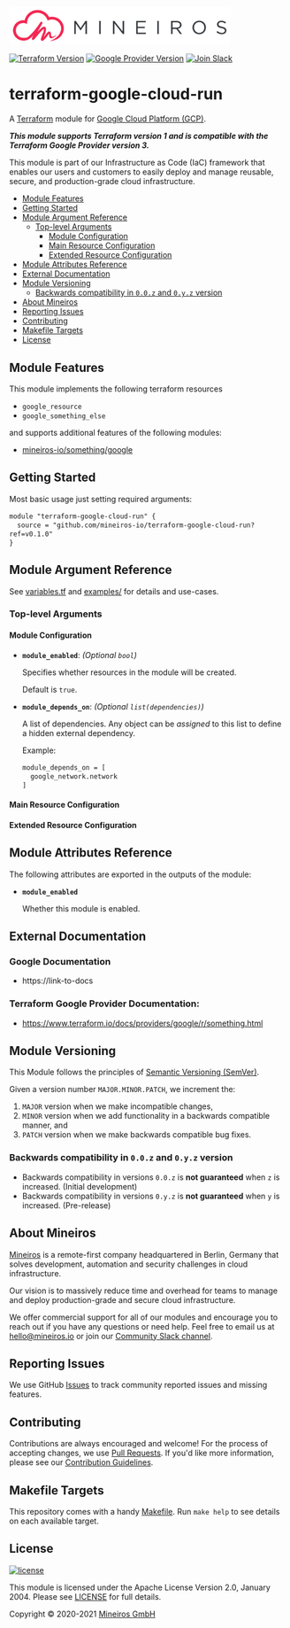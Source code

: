 [<img src="https://raw.githubusercontent.com/mineiros-io/brand/3bffd30e8bdbbde32c143e2650b2faa55f1df3ea/mineiros-primary-logo.svg" width="400"/>][homepage]

[![Terraform Version][badge-terraform]][releases-terraform]
[![Google Provider Version][badge-tf-gcp]][releases-google-provider]
[![Join Slack][badge-slack]][slack]

# terraform-google-cloud-run

A [Terraform] module for [Google Cloud Platform (GCP)][gcp].

**_This module supports Terraform version 1
and is compatible with the Terraform Google Provider version 3._**

This module is part of our Infrastructure as Code (IaC) framework
that enables our users and customers to easily deploy and manage reusable,
secure, and production-grade cloud infrastructure.

- [Module Features](#module-features)
- [Getting Started](#getting-started)
- [Module Argument Reference](#module-argument-reference)
  - [Top-level Arguments](#top-level-arguments)
    - [Module Configuration](#module-configuration)
    - [Main Resource Configuration](#main-resource-configuration)
    - [Extended Resource Configuration](#extended-resource-configuration)
- [Module Attributes Reference](#module-attributes-reference)
- [External Documentation](#external-documentation)
- [Module Versioning](#module-versioning)
  - [Backwards compatibility in `0.0.z` and `0.y.z` version](#backwards-compatibility-in-00z-and-0yz-version)
- [About Mineiros](#about-mineiros)
- [Reporting Issues](#reporting-issues)
- [Contributing](#contributing)
- [Makefile Targets](#makefile-targets)
- [License](#license)

## Module Features

<!-- info: please adjust the following text -->

This module implements the following terraform resources

- `google_resource`
- `google_something_else`

and supports additional features of the following modules:

<!-- markdown-link-check-disable -->
- [mineiros-io/something/google](https://github.com/mineiros-io/terraform-google-something)
<!-- markdown-link-check-enable -->

<!--
These are some of our custom features:

- **Default Security Settings**:
  secure by default by setting security to `true`, additional security can be added by setting some feature to `enabled`

- **Standard Module Features**:
  Cool Feature of the main resource, tags

- **Extended Module Features**:
  Awesome Extended Feature of an additional related resource,
  and another Cool Feature

- **Additional Features**:
  a Cool Feature that is not actually a resource but a cool set up from us

- _Features not yet implemented_:
  Standard Features missing,
  Extended Features planned,
  Additional Features planned
-->

## Getting Started

Most basic usage just setting required arguments:

```hcl
module "terraform-google-cloud-run" {
  source = "github.com/mineiros-io/terraform-google-cloud-run?ref=v0.1.0"
}
```

## Module Argument Reference

See [variables.tf] and [examples/] for details and use-cases.

### Top-level Arguments

#### Module Configuration

- **`module_enabled`**: _(Optional `bool`)_

  Specifies whether resources in the module will be created.

  Default is `true`.

- **`module_depends_on`**: _(Optional `list(dependencies)`)_

  A list of dependencies. Any object can be _assigned_ to this list to define a hidden external dependency.

  Example:

  ```hcl
  module_depends_on = [
    google_network.network
  ]
  ```

#### Main Resource Configuration

<!-- Example of a required variable:

- **`name`**: **_(Required `string`)_**

  The name of the resource.

  Default is `"name"`.

-->

<!-- Example of an optional variable:

- **`name`**: _(Optional `string`)_

  The name of the resource.

  Default is `"name"`.

-->

<!-- Example of an object:
     - We use inline documentation to describe complex objects or lists/maps of complex objects.
     - Please indent each level with 2 spaces so the documentation is rendered in a readable way.

- **`user`**: _(Optional `object(user)`)_

  A user object.

  Example

  ```hcl
  user = {
    name        = "marius"
    description = "The guy from Berlin."
  }
  ```

  Default is `{}`.

  A/Each `user` object can have the following fields:

  - **`name`**: **_(Required `string`)_**

    The Name of the user.

  - **`description`**: _(Optional `decription`)_

    A description describing the user in more detail.

    Default is `""`.

-->

#### Extended Resource Configuration

## Module Attributes Reference

The following attributes are exported in the outputs of the module:

- **`module_enabled`**

  Whether this module is enabled.

<!-- all outputs in outputs.tf-->

## External Documentation

### Google Documentation
<!-- markdown-link-check-disable -->

  - https://link-to-docs

### Terraform Google Provider Documentation:

  - https://www.terraform.io/docs/providers/google/r/something.html
<!-- markdown-link-check-disable -->

## Module Versioning

This Module follows the principles of [Semantic Versioning (SemVer)].

Given a version number `MAJOR.MINOR.PATCH`, we increment the:

1. `MAJOR` version when we make incompatible changes,
2. `MINOR` version when we add functionality in a backwards compatible manner, and
3. `PATCH` version when we make backwards compatible bug fixes.

### Backwards compatibility in `0.0.z` and `0.y.z` version

- Backwards compatibility in versions `0.0.z` is **not guaranteed** when `z` is increased. (Initial development)
- Backwards compatibility in versions `0.y.z` is **not guaranteed** when `y` is increased. (Pre-release)

## About Mineiros

[Mineiros][homepage] is a remote-first company headquartered in Berlin, Germany
that solves development, automation and security challenges in cloud infrastructure.

Our vision is to massively reduce time and overhead for teams to manage and
deploy production-grade and secure cloud infrastructure.

We offer commercial support for all of our modules and encourage you to reach out
if you have any questions or need help. Feel free to email us at [hello@mineiros.io] or join our
[Community Slack channel][slack].

## Reporting Issues

We use GitHub [Issues] to track community reported issues and missing features.

## Contributing

Contributions are always encouraged and welcome! For the process of accepting changes, we use
[Pull Requests]. If you'd like more information, please see our [Contribution Guidelines].

## Makefile Targets

This repository comes with a handy [Makefile].
Run `make help` to see details on each available target.

## License

[![license][badge-license]][apache20]

This module is licensed under the Apache License Version 2.0, January 2004.
Please see [LICENSE] for full details.

Copyright &copy; 2020-2021 [Mineiros GmbH][homepage]

<!-- References -->

[homepage]: https://mineiros.io/?ref=terraform-google-cloud-run
[hello@mineiros.io]: mailto:hello@mineiros.io

<!-- markdown-link-check-disable -->

[badge-build]: https://github.com/mineiros-io/terraform-google-cloud-run/workflows/Tests/badge.svg

<!-- markdown-link-check-enable -->

[badge-semver]: https://img.shields.io/github/v/tag/mineiros-io/terraform-google-cloud-run.svg?label=latest&sort=semver
[badge-license]: https://img.shields.io/badge/license-Apache%202.0-brightgreen.svg
[badge-terraform]: https://img.shields.io/badge/Terraform-1.x-623CE4.svg?logo=terraform
[badge-slack]: https://img.shields.io/badge/slack-@mineiros--community-f32752.svg?logo=slack

<!-- markdown-link-check-disable -->

[build-status]: https://github.com/mineiros-io/terraform-google-cloud-run/actions
[releases-github]: https://github.com/mineiros-io/terraform-google-cloud-run/releases

<!-- markdown-link-check-enable -->

[releases-terraform]: https://github.com/hashicorp/terraform/releases
[badge-tf-gcp]: https://img.shields.io/badge/google-3.x-1A73E8.svg?logo=terraform
[releases-google-provider]: https://github.com/terraform-providers/terraform-provider-google/releases
[apache20]: https://opensource.org/licenses/Apache-2.0
[slack]: https://mineiros.io/slack
[terraform]: https://www.terraform.io
[gcp]: https://cloud.google.com/
[semantic versioning (semver)]: https://semver.org/

<!-- markdown-link-check-disable -->

[variables.tf]: https://github.com/mineiros-io/terraform-google-cloud-run/blob/main/variables.tf
[examples/]: https://github.com/mineiros-io/terraform-google-cloud-run/blob/main/examples
[issues]: https://github.com/mineiros-io/terraform-google-cloud-run/issues
[license]: https://github.com/mineiros-io/terraform-google-cloud-run/blob/main/LICENSE
[makefile]: https://github.com/mineiros-io/terraform-google-cloud-run/blob/main/Makefile
[pull requests]: https://github.com/mineiros-io/terraform-google-cloud-run/pulls
[contribution guidelines]: https://github.com/mineiros-io/terraform-google-cloud-run/blob/main/CONTRIBUTING.md

<!-- markdown-link-check-enable -->
